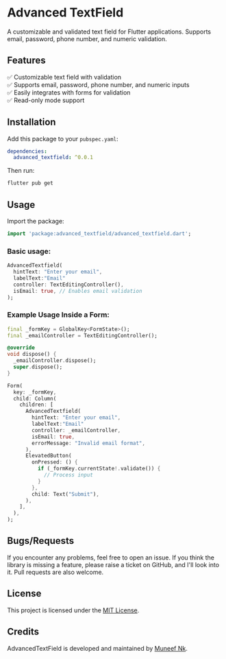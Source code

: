 # Advanced TextField  

A customizable and validated text field for Flutter applications. Supports email, password, phone number, and numeric validation.  

## Features  
✅ Customizable text field with validation  
✅ Supports email, password, phone number, and numeric inputs  
✅ Easily integrates with forms for validation  
✅ Read-only mode support  

## Installation  
Add this package to your `pubspec.yaml`:  

```yaml
dependencies:
  advanced_textfield: ^0.0.1
```

Then run:  

```sh
flutter pub get
```

## Usage  
Import the package:  

```dart
import 'package:advanced_textfield/advanced_textfield.dart';
```

### Basic usage:  

```dart
AdvancedTextfield(
  hintText: "Enter your email",
  labelText:"Email"
  controller: TextEditingController(),
  isEmail: true, // Enables email validation
);
```

### Example Usage Inside a Form:

```dart
final _formKey = GlobalKey<FormState>();
final _emailController = TextEditingController();

@override
void dispose() {
  _emailController.dispose();
  super.dispose();
}

Form(
  key: _formKey,
  child: Column(
    children: [
      AdvancedTextfield(
        hintText: "Enter your email",
        labelText:"Email"
        controller: _emailController,
        isEmail: true,
        errorMessage: "Invalid email format", 
      ),
      ElevatedButton(
        onPressed: () {
          if (_formKey.currentState!.validate()) {
            // Process input
          }
        },
        child: Text("Submit"),
      ),
    ],
  ),
);
```

## Bugs/Requests  
If you encounter any problems, feel free to open an issue. If you think the library is missing a feature, please raise a ticket on GitHub, and I'll look into it. Pull requests are also welcome.  

## License  
This project is licensed under the [MIT License](LICENSE).  

## Credits  
AdvancedTextField is developed and maintained by [Muneef Nk](https://github.com/Muneef-Nk/).

